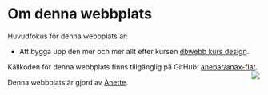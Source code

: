 Om denna webbplats
==============================================

Huvudfokus för denna webbplats är:

* Att bygga upp den mer och mer allt efter kursen [dbwebb kurs design](http://dbwebb.se/design).

Källkoden för denna webbplats finns tillgänglig på GitHub: [anebar/anax-flat](https://github.com/anebar/anax-flat).<img src="img/github.JPG" style="float:right" Markdown=1>

Denna webbplats är gjord av [Anette](https://).
